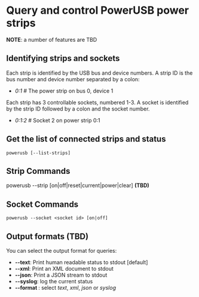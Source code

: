 # Query and control PowerUSB power strips

__NOTE__: a number of features are TBD

## Identifying strips and sockets

Each strip is identified by the USB bus and device numbers. A strip ID
is the bus number and device number separated by a colon:

* _0:1_ # The power strip on bus 0, device 1

Each strip has 3 controllable sockets, numbered 1-3. A socket is
identified by the strip ID followed by a colon and the socket number.

* _0:1:2_ # Socket 2 on power strip 0:1

## Get the list of connected strips and status

    powerusb [--list-strips]

## Strip Commands

   powerusb --strip <strip id> [on|off|reset|current|power|clear] __(TBD)__

## Socket Commands

    powerusb --socket <socket id> [on|off]

## Output formats __(TBD)__

You can select the output format for queries:

* __--text__: Print human readable status to stdout [default]
* __--xml__: Print an XML document to stdout
* __--json__: Print a JSON stream to stdout
* __--syslog__: log the current status
* __--format <format>__: select _text_, _xml_, _json_ or _syslog_